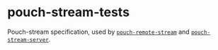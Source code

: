 # pouch-stream-tests

Pouch-stream specification, used by [`pouch-remote-stream`](https://github.com/pgte/pouch-remote-stream) and [`pouch-stream-server`](https://github.com/pgte/pouch-stream-server).

